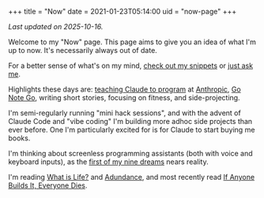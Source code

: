 +++
title = "Now"
date = 2021-01-23T05:14:00
uid = "now-page"
+++

_Last updated on 2025-10-16._

Welcome to my "Now" page. This page aims to give you an idea of what I'm up to now. It's necessarily always out of date.

For a better sense of what's on my mind, [check out my snippets](/snippets) or [just ask me](https://messenger.com/t/dbieber).

Highlights these days are:
[teaching Claude to program](https://www.claude.com/product/claude-code) at [Anthropic](https://www.anthropic.com/),
[Go Note Go](/projects/go-note-go),
writing short stories, focusing on fitness, and side-projecting.

I'm semi-regularly running "mini hack sessions", and with the advent of Claude Code and "vibe coding" I'm building more adhoc side projects than ever before.
One I'm particularly excited for is for Claude to start buying me books.

I'm thinking about screenless programming assistants (both with voice and keyboard inputs), as the [first of my nine dreams](/snippets/2023-07-31-pursue-your-dreams/) nears reality.

I'm reading [What is Life?](https://www.goodreads.com/book/show/222531818-what-is-life) and [Adundance](https://www.goodreads.com/book/show/176444106-abundance), and most recently read [If Anyone Builds It, Everyone Dies](https://www.goodreads.com/book/show/228646231-if-anyone-builds-it-everyone-dies).
